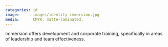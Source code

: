 ```yaml
---
categories: id
image:      images/identity-immersion.jpg
media:      CMYK, matte-laminated.
---
```

Immersion offers development and corporate training, specifically in areas of 
leadership and team effectiveness. 
